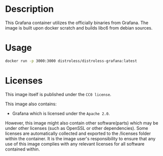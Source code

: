 # Description

This Grafana container utilizes the officially binaries from Grafana.
The image is built upon docker scratch and builds libc6 from debian sources. 

# Usage

```sh
docker run -p 3000:3000 distroless/distroless-grafana:latest
```

# Licenses
This image itself is published under the `CC0 license`.

This image also contains:
- Grafana which is licensed under the `Apache 2.0`.

However, this image might also contain other software(parts) which may be under other licenses (such as OpenSSL or other dependencies). Some licenses are automatically collected and exported to the /licenses folder within the container. It is the image user's responsibility to ensure that any use of this image complies with any relevant licenses for all software contained within.
